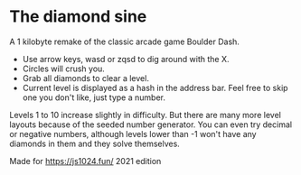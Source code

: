 # The diamond sine

A 1 kilobyte remake of the classic arcade game Boulder Dash.

- Use arrow keys, wasd or zqsd to dig around with the X.
- Circles will crush you.
- Grab all diamonds to clear a level.
- Current level is displayed as a hash in the address bar. Feel free to skip one you don't like, just type a number.

Levels 1 to 10 increase slightly in difficulty. But there are many more level layouts because of the seeded number generator. You can even try decimal or negative numbers, although levels lower than -1 won't have any diamonds in them and they solve themselves.

Made for https://js1024.fun/ 2021 edition
